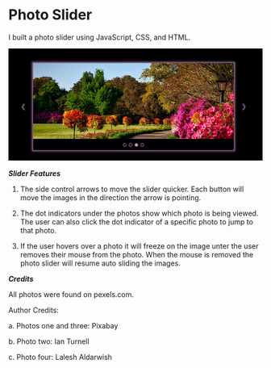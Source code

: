 # Photo Slider

I built a photo slider using JavaScript, CSS, and HTML. 

![](images/finished.png)

***Slider Features***

1. The side control arrows to move the slider quicker. Each button will move the images in the direction the arrow is pointing.

2. The dot indicators under the photos show which photo is being viewed. The user can also click the dot indicator of a specific photo to jump to that photo.

3. If the user hovers over a photo it will freeze on the image unter the user removes their mouse from the photo. When the mouse is removed the photo slider will resume auto sliding the images.

***Credits***

All photos were found on pexels.com.

  Author Credits:
  
  a. Photos one and three: Pixabay

  b. Photo two: Ian Turnell

  c. Photo four: Lalesh Aldarwish

